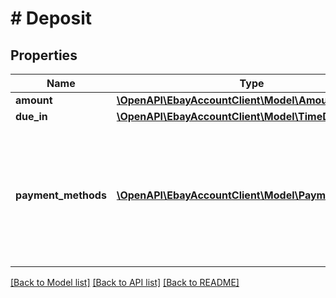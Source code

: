 # # Deposit

## Properties

Name | Type | Description | Notes
------------ | ------------- | ------------- | -------------
**amount** | [**\OpenAPI\EbayAccountClient\Model\Amount**](Amount.md) |  | [optional]
**due_in** | [**\OpenAPI\EbayAccountClient\Model\TimeDuration**](TimeDuration.md) |  | [optional]
**payment_methods** | [**\OpenAPI\EbayAccountClient\Model\PaymentMethod[]**](PaymentMethod.md) | For deposits (which are applicable to only motor listings), the paymentMethodType must be set to &#39;PAYPAL&#39; and you must also populate the fields in the recipientAccountReference object. Required if your motor vehicles listing requires a deposit. | [optional]

[[Back to Model list]](../../README.md#models) [[Back to API list]](../../README.md#endpoints) [[Back to README]](../../README.md)
